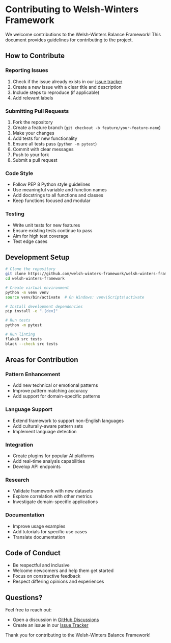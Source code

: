 # Contributing to Welsh-Winters Framework

We welcome contributions to the Welsh-Winters Balance Framework! This document provides guidelines for contributing to the project.

## How to Contribute

### Reporting Issues

1. Check if the issue already exists in our [issue tracker](https://github.com/welsh-winters-framework/welsh-winters-framework/issues)
2. Create a new issue with a clear title and description
3. Include steps to reproduce (if applicable)
4. Add relevant labels

### Submitting Pull Requests

1. Fork the repository
2. Create a feature branch (`git checkout -b feature/your-feature-name`)
3. Make your changes
4. Add tests for new functionality
5. Ensure all tests pass (`python -m pytest`)
6. Commit with clear messages
7. Push to your fork
8. Submit a pull request

### Code Style

- Follow PEP 8 Python style guidelines
- Use meaningful variable and function names
- Add docstrings to all functions and classes
- Keep functions focused and modular

### Testing

- Write unit tests for new features
- Ensure existing tests continue to pass
- Aim for high test coverage
- Test edge cases

## Development Setup

```bash
# Clone the repository
git clone https://github.com/welsh-winters-framework/welsh-winters-framework.git
cd welsh-winters-framework

# Create virtual environment
python -m venv venv
source venv/bin/activate  # On Windows: venv\Scripts\activate

# Install development dependencies
pip install -e ".[dev]"

# Run tests
python -m pytest

# Run linting
flake8 src tests
black --check src tests
```

## Areas for Contribution

### Pattern Enhancement
- Add new technical or emotional patterns
- Improve pattern matching accuracy
- Add support for domain-specific patterns

### Language Support
- Extend framework to support non-English languages
- Add culturally-aware pattern sets
- Implement language detection

### Integration
- Create plugins for popular AI platforms
- Add real-time analysis capabilities
- Develop API endpoints

### Research
- Validate framework with new datasets
- Explore correlation with other metrics
- Investigate domain-specific applications

### Documentation
- Improve usage examples
- Add tutorials for specific use cases
- Translate documentation

## Code of Conduct

- Be respectful and inclusive
- Welcome newcomers and help them get started
- Focus on constructive feedback
- Respect differing opinions and experiences

## Questions?

Feel free to reach out:
- Open a discussion in [GitHub Discussions](https://github.com/SNYCFIRE-CORE/welsh-winters-framework/discussions)
- Create an issue in our [Issue Tracker](https://github.com/SNYCFIRE-CORE/welsh-winters-framework/issues)

Thank you for contributing to the Welsh-Winters Balance Framework!